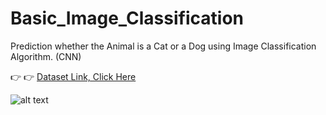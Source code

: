 # Basic_Image_Classification
Prediction whether the Animal is a Cat or a Dog using Image Classification Algorithm. (CNN)

 :point_right: :point_right:    [Dataset Link, Click Here ](bit.ly/35VqIFY)


![alt text](https://miro.medium.com/max/1400/1*biZq-ihFzq1I6Ssjz7UtdA.jpeg)
